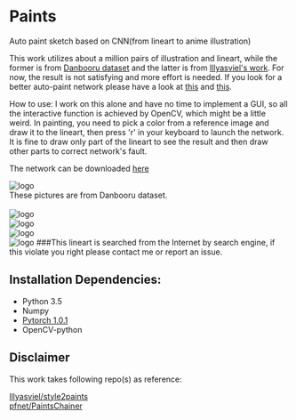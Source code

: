 # Paints
Auto paint sketch based on CNN(from lineart to anime illustration) 

This work utilizes about a million pairs of illustration and lineart, while the former is from [Danbooru dataset](https://www.gwern.net/Danbooru2018#download) and the latter is from [lllyasviel's work](https://github.com/lllyasviel/sketchKeras). For now, the result is not satisfying and more effort is needed. If you look for a better auto-paint network please have a look at [this](https://github.com/pfnet/PaintsChainer) and [this](https://github.com/lllyasviel/style2paints).

How to use:
I work on this alone and have no time to implement a GUI, so all the interactive function is achieved by OpenCV, which might be a little weird. In painting, you need to pick a color from a reference image and draw it to the lineart, then press 'r' in your keyboard to launch the network. It is fine to draw only part of the lineart to see the result and then draw other parts to correct network's fault.

The network can be downloaded [here](https://drive.google.com/file/d/1pNlnZnQQf-LxdmBZlwMVmzhAFxJFvbt-/view?usp=sharing)


![logo](https://github.com/adamz799/Paints/blob/master/demo/splice_51419210.png)
<br>These pictures are from Danbooru dataset.
<br>
<br>![logo](https://github.com/adamz799/Paints/blob/master/demo/d2.PNG)
<br>![logo](https://github.com/adamz799/Paints/blob/master/demo/d3.PNG)
<br>![logo](https://github.com/adamz799/Paints/blob/master/demo/d4.PNG)
<br>![logo](https://github.com/adamz799/Paints/blob/master/demo/d5.PNG)
###This lineart is searched from the Internet by search engine, if this violate you right please contact me or report an issue. 


## Installation Dependencies:
* Python 3.5
* Numpy
* [Pytorch 1.0.1](https://pytorch.org/)
* OpenCV-python

## Disclaimer
This work takes following repo(s) as reference:

[lllyasviel/style2paints](https://github.com/lllyasviel/style2paints)
<br>[pfnet/PaintsChainer](https://github.com/pfnet/PaintsChainer)
